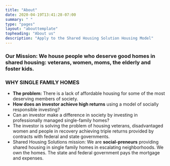 ```yaml
---
title: "About"
date: 2020-04-19T13:41:28-07:00
summary: " "
type: "pages"
layout: "abouttemplate"
topheading: "About us"
description: "Apply to the Shared Housing Solution Housing Model"
---
```


### Our Mission:  We house people who deserve good homes in shared housing:   veterans, women, moms, the elderly and foster kids.
### WHY SINGLE FAMILY HOMES
* **The problem:**  There is a lack of affordable housing for some of the most deserving members of society.  
* **How does an investor achieve high returns** using a model of socially responsible investing?
* Can an investor make a difference in society by investing in professionally managed single-family homes?
* The investor is solving the problem of housing veterans, disadvantaged women and people in recovery achieving triple returns provided by contracts with federal and state governments.
* Shared Housing Solutions mission:   We are **social-preneurs** providing shared housing in single family homes in escalating neighborhoods.  We own the homes.   The state and federal government pays the mortgage and expenses.
